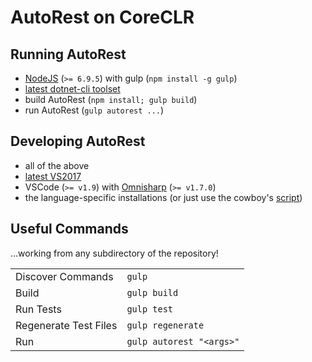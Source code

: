 # AutoRest on CoreCLR

## Running AutoRest
- [NodeJS](https://nodejs.org/en/) (`>= 6.9.5`) with gulp (`npm install -g gulp`)
- [latest dotnet-cli toolset](https://github.com/dotnet/cli#installers-and-binaries)
- build AutoRest (`npm install; gulp build`)
- run AutoRest (`gulp autorest ...`)

## Developing AutoRest
- all of the above
- [latest VS2017](https://aka.ms/vs/15/int.d15rel/vs_enterprise.exe)
- VSCode (`>= v1.9`) with [Omnisharp](https://github.com/OmniSharp/omnisharp-vscode/releases/) (`>= v1.7.0`)
- the language-specific installations (or just use the cowboy's [script](https://github.com/Azure/autorest/blob/master/Tools/setup-developerworkstation.ps1))

## Useful Commands
...working from any subdirectory of the repository!

|                      |                           |
|----------------------|---------------------------|
|Discover Commands     | `gulp`                    |
|Build                 | `gulp build`              |
|Run Tests             | `gulp test`               |
|Regenerate Test Files | `gulp regenerate`         |
|Run                   | `gulp autorest "<args>"`  |

